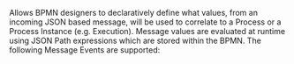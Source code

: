 Allows BPMN designers to declaratively define what values, from an incoming JSON based message, will be used to correlate to a Process or a Process Instance (e.g. Execution).  Message values are evaluated at runtime using JSON Path expressions which are stored within the BPMN.
The following Message Events are supported:
